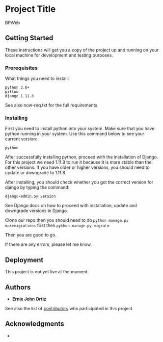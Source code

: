 # Project Title

BPWeb

## Getting Started

These instructions will get you a copy of the project up and running on your local machine for development and testing purposes.

### Prerequisites

What things you need to install:

```
python 3.0+
pillow
django 1.11.8

```
See also now-req.txt for the full requirements.

### Installing

First you need to install python into your system. Make sure that you have python running in your system. Use this command below to see your current version:

```
python

```
After successfully installing python, proceed with the installation of Django. For this project we need 1.11.8 to run it because it is more stable than the other versions. If you have older or higher versions, you should need to update or downgrade to 1.11.8.

After installing, you should check whether you got the correct version for django by typing the command:

```
django-admin.py version

```

See Django docs on how to proceed with installation, update and downgrade versions in Django.

Clone our repo then you should need to do ```python manage.py makemigrations``` first then ```python manage.py migrate```

Then you are good to go.

If there are any errors, please let me know.


## Deployment

This project is not yet live at the moment.



## Authors

* **Ernie John Ortiz**

See also the list of [contributors](https://github.com/ej4real/well/contributors) who participated in this project.

## Acknowledgments

*
